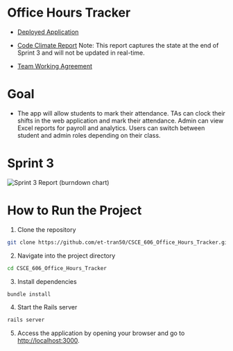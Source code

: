 # Office Hours Tracker

- [Deployed Application](https://office-hours-tracker-a63f1f6d64ad.herokuapp.com/)

- [Code Climate Report](https://codeclimate.com/github/et-tran50/CSCE_606_Office_Hours_Tracker)
  Note: This report captures the state at the end of Sprint 3 and will not be updated in real-time.

- [Team Working Agreement](documentation/Fall2024/Team_Working_Agreement.md)
  
# Goal

- The app will allow students to mark their attendance. TAs can clock their shifts in the web application and mark their attendance. Admin can view Excel reports for payroll and analytics. Users can switch between student and admin roles depending on their class.

# Sprint 3

![Sprint 3 Report (burndown chart)](https://tamu-team-office-tracker.atlassian.net/jira/software/projects/SCRUM/boards/1/reports/burndown?source=sidebar)

# How to Run the Project

1. Clone the repository
```bash
git clone https://github.com/et-tran50/CSCE_606_Office_Hours_Tracker.git
```

2. Navigate into the project directory
```bash
cd CSCE_606_Office_Hours_Tracker
```

3. Install dependencies
```bash
bundle install 
```

4. Start the Rails server
```bash
rails server
```

5. Access the application by opening your browser and go to [http://localhost:3000](http://localhost:3000).
